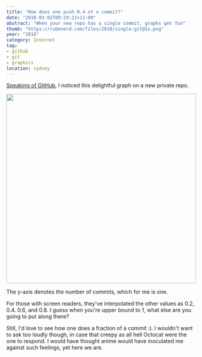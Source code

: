 ```yaml
---
title: "How does one push 0.4 of a commit?"
date: "2018-03-02T09:29:21+11:00"
abstract: "When your new repo has a single commit, graphs get fun"
thumb: "https://rubenerd.com/files/2018/single-git@1x.png"
year: "2018"
category: Internet
tag:
- github
- git
- graphics
location: sydney
---
```

[Speaking of GitHub], I noticed this delightful graph on a new private repo.

<p><img src="https://rubenerd.com/files/2018/single-git@1x.png" srcset="https://rubenerd.com/files/2018/single-git@1x.png 1x, https://rubenerd.com/files/2018/single-git@2x.png 2x" alt="" style="width:500px" /></p>

The y-axis denotes the number of commits, which for me is one.

For those with screen readers, they've interpolated the other values as 0.2, 0.4. 0.6, and 0.8. I guess when you're upper bound to 1, what else are you going to put along there?

Still, I'd love to see how one does a fraction of a commit :). I wouldn't want to ask too loudly though, in case that creepy as all hell Octocat were the one to respond. I would have thought anime would have inoculated me against such feelings, yet here we are. 

[Speaking of GitHub]: https://rubenerd.com/github-supported-manifest-files/ "Blog post: GitHub supported manifest files"

